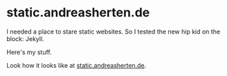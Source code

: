 # static.andreasherten.de
I needed a place to stare static websites. So I tested the new hip kid on the block: Jekyll.

Here's my stuff.

Look how it looks like at [static.andreasherten.de](http://static.andreasherten.de).
